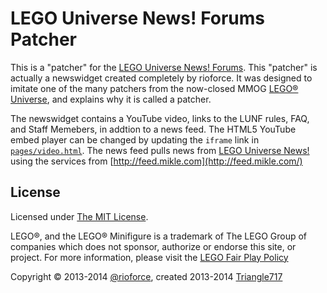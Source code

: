 # LEGO Universe News! Forums Patcher #

This is a "patcher" for the [LEGO Universe News! Forums](http://legouniversenews.forummotion.com/).
This "patcher" is actually a newswidget created completely by rioforce.
It was designed to imitate one of the many patchers from the now-closed MMOG [LEGO® Universe](http://universe.lego.com/en-us/default.aspx),
and explains why it is called a patcher.

The newswidget contains a YouTube video, links to the LUNF rules, FAQ, and Staff Memebers, in addtion to a news feed.
The HTML5 YouTube embed player can be changed by updating the `iframe` link in [`pages/video.html`](pages/video.html).
The news feed pulls news from [LEGO Universe News!](http://legouniversenews.wordpress.com/) using the services from [http://feed.mikle.com](http://feed.mikle.com/)

## License ##

Licensed under [The MIT License](http://opensource.org/licenses/MIT).

LEGO®, and the LEGO® Minifigure is a trademark of The LEGO Group of companies which does not sponsor, authorize or endorse this site, or project. For more information, please visit the [LEGO Fair Play Policy](http://aboutus.lego.com/en-us/legal-notice/fair-play)

Copyright :copyright: 2013-2014 [@rioforce](https://github.com/rioforce), created 2013-2014 [Triangle717](https://github.com/le717)
